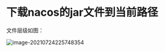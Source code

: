 # 下载nacos的jar文件到当前路径

文件层级如图：

![image-20210724225748354](https://alphahub-test-bucket.oss-cn-shanghai.aliyuncs.com/image/image-20210724225748354.png)

